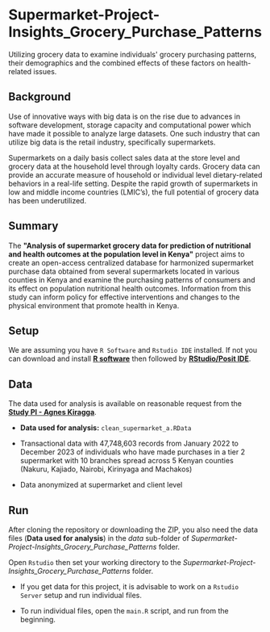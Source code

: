 # Supermarket-Project-Insights_Grocery_Purchase_Patterns
Utilizing grocery data to examine individuals' grocery purchasing patterns, their demographics and the combined effects of these factors on health-related issues.

## Background

Use of innovative ways with big data is on the rise due to advances in software development, storage capacity and computational power which have made it possible to analyze large datasets. One such industry that can utilize big data is the retail industry, specifically supermarkets.

Supermarkets on a daily basis collect sales data at the store level and grocery data at the household level through loyalty cards. Grocery data can provide an accurate measure of household or individual level dietary-related behaviors in a real-life setting. Despite the rapid growth of supermarkets in low and middle income countries (LMIC’s), the full potential of grocery data has been underutilized.

## Summary

The **"Analysis of supermarket grocery data for prediction of nutritional and health outcomes at the population level in Kenya"** project aims to create an open-access centralized database for harmonized supermarket purchase data obtained from several supermarkets located in various counties in Kenya and examine the purchasing patterns of consumers and its effect on population nutritional health outcomes. Information from this study can inform policy for effective interventions and changes to the physical environment that promote health in Kenya. 


## Setup

We are assuming you have `R Software` and `Rstudio IDE` installed. If not you can download and install [**R software**](https://www.r-project.org/) then followed by [**RStudio/Posit IDE**](https://posit.co/download/rstudio-desktop/).

## Data

The data used for analysis is available on reasonable request from the [**Study PI - Agnes Kiragga**](mailto:akiragga@aphrc.org?subject=[GitHub]%20Source%20Han%20Sans).

- **Data used for analysis:** `clean_supermarket_a.RData`

-  Transactional data with 47,748,603 records from January 2022 to December 2023 of individuals who have made purchases in a tier 2 supermarket with 10 branches spread across 5 Kenyan counties (Nakuru, Kajiado, Nairobi, Kirinyaga and Machakos)

- Data anonymized at supermarket and client level

 
## Run

After cloning the repository or downloading the ZIP, you also need the data files (**Data used for analysis**) in the _data_ sub-folder of _Supermarket-Project-Insights_Grocery_Purchase_Patterns_ folder.

Open `Rstudio` then set your working directory to the _Supermarket-Project-Insights_Grocery_Purchase_Patterns_ folder. 

- If you get data for this project, it is advisable to work on a `Rstudio Server` setup and run individual files.

- To run individual files, open the `main.R` script, and run from the beginning.



